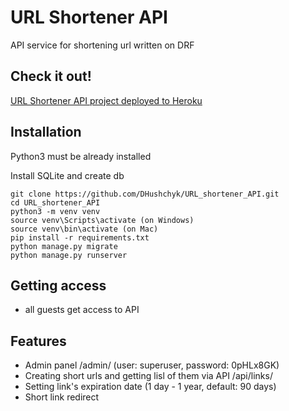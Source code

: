 # URL Shortener API

API service for shortening url written on DRF

## Check it out!

[URL Shortener API project deployed to Heroku](https://short-a.herokuapp.com/api/)

## Installation

Python3 must be already installed

Install SQLite and create db

```shell
git clone https://github.com/DHushchyk/URL_shortener_API.git
cd URL_shortener_API
python3 -m venv venv
source venv\Scripts\activate (on Windows)
source venv\bin\activate (on Mac)
pip install -r requirements.txt
python manage.py migrate
python manage.py runserver
```

## Getting access
* all guests get access to API


## Features
* Admin panel /admin/ (user: superuser, password: 0pHLx8GK)
* Creating short urls and getting lisl of them via API /api/links/
* Setting link's expiration date (1 day - 1 year, default: 90 days)
* Short link redirect

